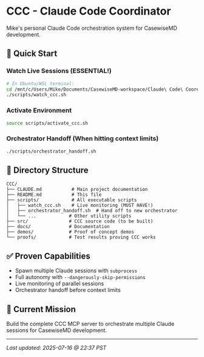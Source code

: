 # CCC - Claude Code Coordinator

Mike's personal Claude Code orchestration system for CasewiseMD development.

## 🚀 Quick Start

### Watch Live Sessions (ESSENTIAL!)
```bash
# In Ubuntu/WSL terminal:
cd /mnt/c/Users/Mike/Documents/CasewiseMD-workspace/Claude\ Code\ Coordinator
./scripts/watch_ccc.sh
```

### Activate Environment
```bash
source scripts/activate_ccc.sh
```

### Orchestrator Handoff (When hitting context limits)
```bash
./scripts/orchestrator_handoff.sh
```

## 📁 Directory Structure

```
CCC/
├── CLAUDE.md           # Main project documentation
├── README.md           # This file
├── scripts/            # All executable scripts
│   ├── watch_ccc.sh    # Live monitoring (MUST HAVE!)
│   ├── orchestrator_handoff.sh  # Hand off to new orchestrator
│   └── ...            # Other utility scripts
├── src/               # CCC source code (to be built)
├── docs/              # Documentation
├── demos/             # Proof of concept demos
└── proofs/            # Test results proving CCC works
```

## ✅ Proven Capabilities

- Spawn multiple Claude sessions with `subprocess`
- Full autonomy with `--dangerously-skip-permissions`
- Live monitoring of parallel sessions
- Orchestrator handoff before context limits

## 🎯 Current Mission

Build the complete CCC MCP server to orchestrate multiple Claude sessions for CasewiseMD development.

---
*Last updated: 2025-07-16 @ 22:37 PST*
